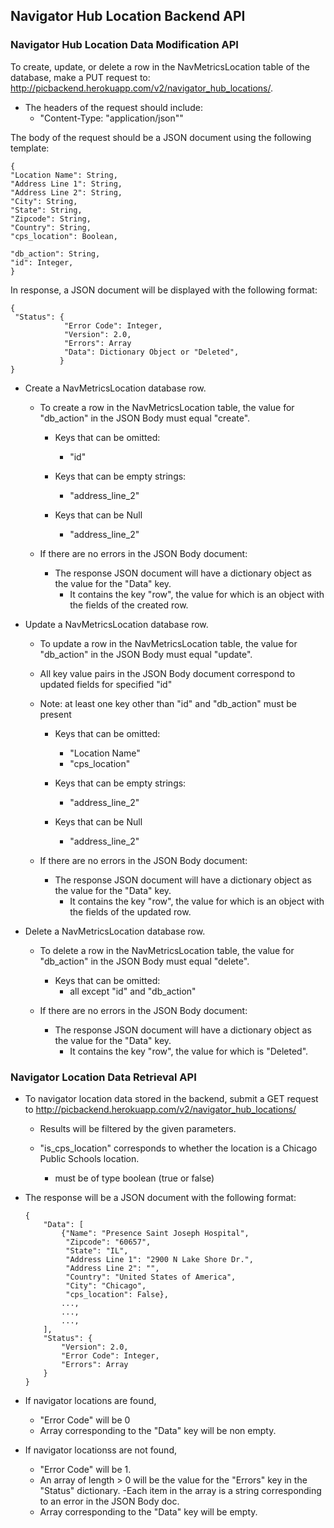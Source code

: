 ## Navigator Hub Location Backend API


### Navigator Hub Location Data Modification API
To create, update, or delete a row in the NavMetricsLocation table of the database, make a PUT request to: http://picbackend.herokuapp.com/v2/navigator_hub_locations/.

- The headers of the request should include: 
    - "Content-Type: "application/json""
    
The body of the request should be a JSON document using the following template:

```
{
"Location Name": String,
"Address Line 1": String,
"Address Line 2": String,
"City": String,
"State": String,
"Zipcode": String,
"Country": String,
"cps_location": Boolean,

"db_action": String,
"id": Integer,
}
```

In response, a JSON document will be displayed with the following format:
```
{
 "Status": {
            "Error Code": Integer,
            "Version": 2.0,
            "Errors": Array
            "Data": Dictionary Object or "Deleted",
           }
}
```

- Create a NavMetricsLocation database row.
    - To create a row in the NavMetricsLocation table, the value for "db_action" in the JSON Body must equal "create".
    
        - Keys that can be omitted:
            - "id"
            
        - Keys that can be empty strings:
            - "address_line_2"
        
        - Keys that can be Null
            - "address_line_2"

    - If there are no errors in the JSON Body document:        
        - The response JSON document will have a dictionary object as the value for the "Data" key.
            - It contains the key "row", the value for which is an object with the fields of the created row.
    
- Update a NavMetricsLocation database row.
    - To update a row in the NavMetricsLocation table, the value for "db_action" in the JSON Body must equal "update".
    - All key value pairs in the JSON Body document correspond to updated fields for specified "id"
    - Note: at least one key other than "id" and "db_action" must be present
    
        - Keys that can be omitted:
            - "Location Name"
            - "cps_location"
        
        - Keys that can be empty strings:
            - "address_line_2"
        
        - Keys that can be Null
            - "address_line_2"
        
    - If there are no errors in the JSON Body document:
        - The response JSON document will have a dictionary object as the value for the "Data" key.
            - It contains the key "row", the value for which is an object with the fields of the updated row.

- Delete a NavMetricsLocation database row.
    - To delete a row in the NavMetricsLocation table, the value for "db_action" in the JSON Body must equal "delete".
    
        - Keys that can be omitted:
            - all except "id" and "db_action"
        
    - If there are no errors in the JSON Body document:
        - The response JSON document will have a dictionary object as the value for the "Data" key.
            - It contains the key "row", the value for which is "Deleted".
    
    
### Navigator Location Data Retrieval API
- To navigator location data stored in the backend, submit a GET request to http://picbackend.herokuapp.com/v2/navigator_hub_locations/
    - Results will be filtered by the given parameters.
    
    - "is_cps_location" corresponds to whether the location is a Chicago Public Schools location.
        - must be of type boolean (true or false)
        
- The response will be a JSON document with the following format:
    ```
    {
        "Data": [
            {"Name": "Presence Saint Joseph Hospital",
             "Zipcode": "60657",
             "State": "IL",
             "Address Line 1": "2900 N Lake Shore Dr.",
             "Address Line 2": "",
             "Country": "United States of America",
             "City": "Chicago",
             "cps_location": False},
            ...,
            ...,
            ...,
        ],
        "Status": {
            "Version": 2.0,
            "Error Code": Integer,
            "Errors": Array
        }
    }
    ```

- If navigator locations are found,
    - "Error Code" will be 0
    - Array corresponding to the "Data" key will be non empty.
- If navigator locationss are not found,
    - "Error Code" will be 1.
    - An array of length > 0 will be the value for the "Errors" key in the "Status" dictionary.
        -Each item in the array is a string corresponding to an error in the JSON Body doc.
    - Array corresponding to the "Data" key will be empty.